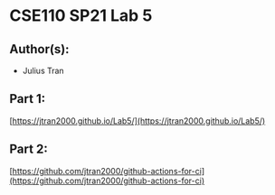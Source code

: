 # CSE110 SP21 Lab 5

## Author(s):
- Julius Tran

## Part 1:

[https://jtran2000.github.io/Lab5/](https://jtran2000.github.io/Lab5/)

## Part 2:

[https://github.com/jtran2000/github-actions-for-ci](https://github.com/jtran2000/github-actions-for-ci)